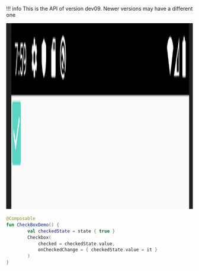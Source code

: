 !!! info
    This is the API of version dev09. Newer versions may have a different one

<p align="left">
  <img src ="../../images/material/checkbox/CheckboxDemo.png" height=500 />
</p>

```kotlin
@Composable
fun CheckBoxDemo() {
        val checkedState = state { true }
        Checkbox(
            checked = checkedState.value,
            onCheckedChange = { checkedState.value = it }
        )
}
```